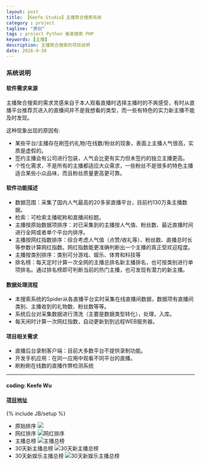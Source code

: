 ```yaml
---
layout: post
title: 【Keefe.Studio】主播聚合搜索系统
category : project
tagline: "原创"
tags : project Python 垂直搜索 PHP
keywords: [主播]
description: 主播聚合搜索的项目说明
date: 2016-9-30
---
```

### 系统说明

#### 软件需求来源
主播聚合搜索的需求灵感来自于本人观看直播时选择主播时的不爽感受，有时从直播平台推荐页进入的直播间并不是我想看的类型，而一些有特色的实力新主播不能及时发现。

这种现象出现的原因有:
- 某些平台/主播存在刷签约礼物/在线数/粉丝的现象，表面上主播人气很高，实质是虚假的。
- 签约主播会有公司进行包装，人气会比更有实力但未签约的独立主播更高。
- 个性化需求，不是所有的主播都适应大众需求，一些粉丝不是很多的特色主播适合某些小众品味，而且粉丝质量更高更可靠。

#### 软件功能描述
- 数据范围：采集了国内人气最高的20多家直播平台，目前约130万条主播数据。
- 检索：可检索主播昵称和直播间标题。
- 主播按原始数据项排序：对已采集到的主播按人气值、粉丝数、最近直播时间进行全网或者单个平台内排序。
- 主播按网红指数排序：综合考虑人气值（点赞/收礼等）、粉丝数、直播总时长等参数计算网红指数。网红指数能更准确判断出一个主播的真正受欢迎程度。
- 主播按类别排序：类别可分游戏、娱乐、体育和科技等
- 排名榜：每天定时计算一次全网的主播总排名新主播排名，也可按类别进行单项排名。通过排名榜即可判断当前的热门主播，也可发现有潜力的新主播。


#### 数据处理流程
- 本搜索系统的Spider从各直播平台实时采集在线直播间数据，数据项有直播间类别、主播收到的礼物数、粉丝数等等。
- 系统后台对采集数据进行清洗（主要是数据类型转化），处理，入库。
- 每天闲时计算一次网红指数，自动更新到到远程WEB服务器。

#### 项目相关需求
- 直播后台录制客户端：目前大多数平台不提供录制功能。
- 开发手机应用：在同一应用中观看不同平台的直播。
- 刷粉刷在线数的直播作弊检测系统

***

#### coding: Keefe Wu

#### [项目地址](http://www.wuqifu.cn/www_show/getanchor/)

{% include JB/setup %}

- 原始排序 ![]({{BLOG_IMG}}anchor_getanchor.png)
- 网红排序 ![网红排序]({{BLOG_IMG}}anchor_getrank.png)
- 主播总榜 ![主播总榜]({{BLOG_IMG}}anchor_top_rank_0.png)
- 30天新主播总榜 ![30天新主播总榜]({{BLOG_IMG}}anchor_top_rank_type0_new30.png)
- 30天新娱乐主播总榜 ![30天新娱乐主播总榜]({{BLOG_IMG}}anchor_top_rank_type1_new30.png)
